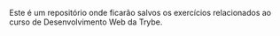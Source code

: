 Este é um repositório onde ficarão salvos os exercícios relacionados ao curso de Desenvolvimento Web da Trybe.
